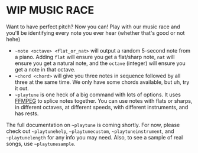 # WIP MUSIC RACE

Want to have perfect pitch? Now you can! Play with our music race
and you'll be identifying every note you ever hear (whether that's good or not hehe)

- `~note <octave> <flat_or_nat>` will output a random 5-second note from a piano.
  Adding `flat` will ensure you get a flat/sharp note, `nat` will ensure you get a natural note,
  and the `octave` (integer) will ensure you get a note in that octave.
- `~chord <chord>` will give you three notes in sequence followed by all three
at the same time. We only have some chords available, but uh, try it out.
- `~playtune` is one heck of a big command with lots of options. It uses [FFMPEG](https://www.ffmpeg.org/)
to splice notes together. You can use notes with flats or sharps, in different octaves, 
  at different speeds, with different instruments, and has rests. 
  
The full documentation on `~playtune` is coming shortly. For now, please check out
`~playtunehelp`, `~playtunecustom`, `~playtuneinstrument`, and `~playtunelength` for 
any info you may need. Also, to see a sample of real songs, use `~playtunesample`.